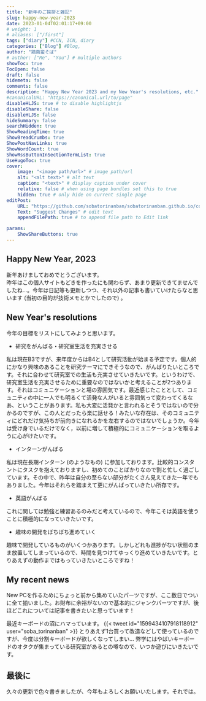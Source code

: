 ```yaml
---
title: "新年のご挨拶と雑記"
slug: happy-new-year-2023
date: 2023-01-04T02:01:17+09:00
# weight: 1
# aliases: ["/first"]
tags: ["diary"] #CCN, ICN, diary
categories: ["Blog"] #Blog, 
author: "鶏南蛮そば"
# author: ["Me", "You"] # multiple authors
showToc: true
TocOpen: false
draft: false
hidemeta: false
comments: false
description: "Happy New Year 2023 and my New Year's resolutions, etc."
#canonicalURL: "https://canonical.url/to/page"
disableHLJS: true # to disable highlightjs
disableShare: false
disableHLJS: false
hideSummary: false
searchHidden: true
ShowReadingTime: true
ShowBreadCrumbs: true
ShowPostNavLinks: true
ShowWordCount: true
ShowRssButtonInSectionTermList: true
UseHugoToc: true
cover:
    image: "<image path/url>" # image path/url
    alt: "<alt text>" # alt text
    caption: "<text>" # display caption under cover
    relative: false # when using page bundles set this to true
    hidden: true # only hide on current single page
editPost:
    URL: "https://github.com/sobatorinanban/sobatorinanban.github.io/commits/main/content"
    Text: "Suggest Changes" # edit text
    appendFilePath: true # to append file path to Edit link

params:
    ShowShareButtons: true
---
```


## Happy New Year, 2023
新年あけましておめでとうございます。    
昨年はこの個人サイトもどきを作ったにも関わらず、あまり更新できてませんでしたね...。今年は日記等も更新しつつ、それ以外の記事も書いていけたらなと思います (当初の目的が技術メモとかでしたので) 。  

## New Year's resolutions
今年の目標をリストにしてみようと思います。

- 研究をがんばる・研究室生活を充実させる

私は現在B3ですが、来年度からはB4として研究活動が始まる予定です。個人的にかなり興味のあることを研究テーマにできそうなので、がんばりたいところです。それに合わせて研究室での生活も充実させていきたいです。というわけで、研究室生活を充実させるために重要なのではないかと考えることが2つあります。それはコミュニケーションと場の雰囲気です。最近感じたこととして、コミュニティの中に一人でも明るくて活発な人がいると雰囲気って変わってくるなあ、ということがあります。私も大変に活発かと言われるとそうではないので分かるのですが、この人とだったら楽に話せる！みたいな存在は、そのコミュニティにどれだけ気持ちが前向きになれるかを左右するのではないでしょうか。今年は受け身でいるだけでなく，以前に増して積極的にコミュニケーションを取るように心がけたいです。

- インターンがんばる

私は現在長期インターン (のようなもの) に参加しております。比較的コンスタントにタスクを抱えておりますし、初めてのことばかりなので割と忙しく過ごしています。その中で、昨年は自分の至らない部分がたくさん見えてきた一年でもありました。今年はそれらを踏まえて更にがんばっていきたい所存です。

- 英語がんばる

これに関しては勉強と練習あるのみだと考えているので、今年こそは英語を使うことに積極的になっていきたいです。

- 趣味の開発をぼちぼち進めていく

趣味で開発しているものがいくつかあります。しかしどれも進捗がない状態のまま放置してしまっているので、時間を見つけてゆっくり進めていきたいです。とりあえずの動作まではもっていきたいところですね！

## My recent news
New PCを作るためにちょっと前から集めていたパーツですが、ここ数日でついに全て揃いました。お財布に余裕がないので基本的にジャンクパーツですが、後ほどこれについては記事を書きたいと思っています！    
    
最近キーボードの沼にハマっています。
{{< tweet id="1599434107918118912" user="soba_torinanban" >}}
とりあえず1台買って改造などして使っているのですが、今度は分割キーボードが欲しくなってしまい... 弊学にはやばいキーボードのオタクが集まっている研究室があるとの噂なので、いつか遊びにいきたいです。

## 最後に
久々の更新で色々書きましたが、今年もよろしくお願いいたします。それでは。




